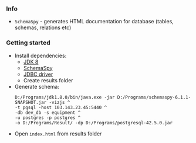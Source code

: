 ### Info
* `SchemaSpy` - generates HTML documentation for database (tables, schemas, relations etc)

### Getting started
* Install dependencies:
    * [JDK 8](https://www.oracle.com/java/technologies/javase/javase8u211-later-archive-downloads.html)
    * [SchemaSpy](https://schemaspy.org/schemaspy/download.html)
    * [JDBC driver](https://jdbc.postgresql.org/download/postgresql-42.5.0.jar)
    * Create results folder
* Generate schema:
    ```
    D:/Programs/jdk1.8.0/bin/java.exe -jar D:/Programs/schemaspy-6.1.1-SNAPSHOT.jar -vizjs ^
    -t pgsql -host 103.143.23.45:5440 ^
    -db dev_db -s equipment ^
    -u postgres -p postgres ^
    -o D:/Programs/Result/ -dp D:/Programs/postgresql-42.5.0.jar
    ```
* Open `index.html` from results folder